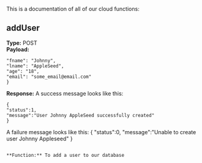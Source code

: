 This is a documentation of all of our cloud functions:

## addUser

**Type:** POST  
**Payload:**
```{
"fname": "Johnny",
"lname": "AppleSeed",
"age": "18",
"email": "some_email@email.com"
}
```
**Response:**
A success message looks like this:
```
{
"status":1,
"message":"User Johnny AppleSeed successfully created"
}
```
A failure message looks like this:
{
"status":0,
"message":"Unable to create user Johnny Appleseed"
}
```

**Function:** To add a user to our database
